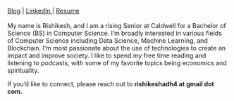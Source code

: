 <a href = 'https://rishikeshyadav.me/'>Blog</a> | <a href = 'https://www.linkedin.com/in/rishikesh-yadav-75846420b/'> LinkedIn </a> | <a href = 'https://docs.google.com/document/d/1mfdScMlu2IWVU3XLqmeEY6xTPXxdbjam/edit?usp=sharing&ouid=114659337086418062212&rtpof=true&sd=true'>Resume</a>
<br>
<br>
My name is Rishikesh, and I am a rising Senior at Caldwell for a Bachelor of Science (BS) in Computer Science. I’m broadly interested in various fields of Computer Science including Data Science, Machine Learning, and Blockchain. I’m most passionate about the use of technologies to create an impact and improve society. I like to spend my free time reading and listening to podcasts, with some of my favorite topics being economics and spirituality.

If you’d like to connect, please reach out to <a><b>rishikeshadh4 at gmail dot com.</b></a>

